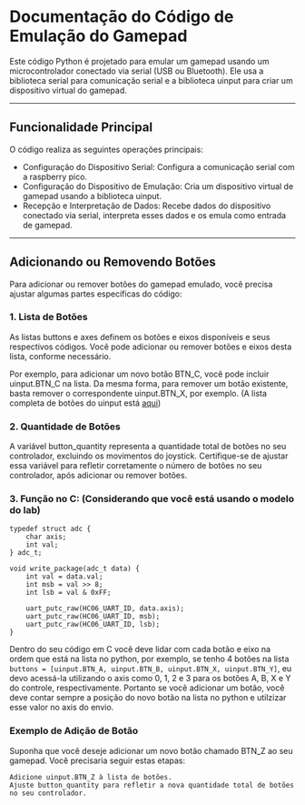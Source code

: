 # Documentação do Código de Emulação do Gamepad

Este código Python é projetado para emular um gamepad usando um microcontrolador conectado via serial (USB ou Bluetooth). Ele usa a biblioteca serial para comunicação serial e a biblioteca uinput para criar um dispositivo virtual do gamepad.

---
## Funcionalidade Principal

O código realiza as seguintes operações principais:
- Configuração do Dispositivo Serial: Configura a comunicação serial com a raspberry pico.
- Configuração do Dispositivo de Emulação: Cria um dispositivo virtual de gamepad usando a biblioteca uinput.
- Recepção e Interpretação de Dados: Recebe dados do dispositivo conectado via serial, interpreta esses dados e os emula como entrada de gamepad.

---
## Adicionando ou Removendo Botões

Para adicionar ou remover botões do gamepad emulado, você precisa ajustar algumas partes específicas do código:
### 1. Lista de Botões

As listas buttons e axes definem os botões e eixos disponíveis e seus respectivos códigos. Você pode adicionar ou remover botões e eixos desta lista, conforme necessário.

Por exemplo, para adicionar um novo botão BTN_C, você pode incluir uinput.BTN_C na lista. Da mesma forma, para remover um botão existente, basta remover o correspondente uinput.BTN_X, por exemplo.
(A lista completa de botões do uinput está [aqui](https://git.kernel.org/pub/scm/linux/kernel/git/torvalds/linux.git/tree/include/uapi/linux/input-event-codes.h?h=v4.7))
### 2. Quantidade de Botões

A variável button_quantity representa a quantidade total de botões no seu controlador, excluindo os movimentos do joystick. Certifique-se de ajustar essa variável para refletir corretamente o número de botões no seu controlador, após adicionar ou remover botões.
### 3. Função no C: (Considerando que você está usando o modelo do lab)
```
typedef struct adc {
    char axis;
    int val;
} adc_t;

void write_package(adc_t data) {
    int val = data.val;
    int msb = val >> 8;
    int lsb = val & 0xFF;

    uart_putc_raw(HC06_UART_ID, data.axis);
    uart_putc_raw(HC06_UART_ID, msb);
    uart_putc_raw(HC06_UART_ID, lsb);
}
```

Dentro do seu código em C você deve lidar com cada botão e eixo na ordem que está na lista no python, por exemplo, se tenho 4 botões na lista ```buttons = [uinput.BTN_A, uinput.BTN_B, uinput.BTN_X, uinput.BTN_Y]```, eu devo acessá-la utilizando o axis como 0, 1, 2 e 3 para os botões A, B, X e Y do controle, respectivamente. Portanto se você adicionar um botão, você deve contar sempre a posição do novo botão na lista no python e utilzizar esse valor no axis do envio.
### Exemplo de Adição de Botão

Suponha que você deseje adicionar um novo botão chamado BTN_Z ao seu gamepad. Você precisaria seguir estas etapas:

    Adicione uinput.BTN_Z à lista de botões.
    Ajuste button_quantity para refletir a nova quantidade total de botões no seu controlador.

